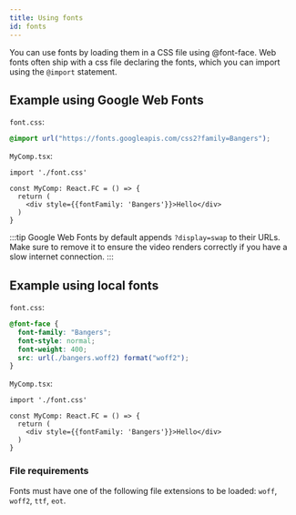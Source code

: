 ```yaml
---
title: Using fonts
id: fonts
---
```


You can use fonts by loading them in a CSS file using @font-face. Web fonts often ship with a css file declaring the fonts, which you can import using the `@import` statement.

## Example using Google Web Fonts

`font.css`:

```css
@import url("https://fonts.googleapis.com/css2?family=Bangers");
```

`MyComp.tsx`:

```tsx twoslash
import './font.css'

const MyComp: React.FC = () => {
  return (
    <div style={{fontFamily: 'Bangers'}}>Hello</div>
  )
}
```

:::tip
Google Web Fonts by default appends `?display=swap` to their URLs. Make sure to remove it to ensure the video renders correctly if you have a slow internet connection.
:::

## Example using local fonts

`font.css`:

```css
@font-face {
  font-family: "Bangers";
  font-style: normal;
  font-weight: 400;
  src: url(./bangers.woff2) format("woff2");
}
```

`MyComp.tsx`:

```tsx twoslash
import './font.css'

const MyComp: React.FC = () => {
  return (
    <div style={{fontFamily: 'Bangers'}}>Hello</div>
  )
}
```

### File requirements

Fonts must have one of the following file extensions to be loaded: `woff`, `woff2`, `ttf`, `eot`.
